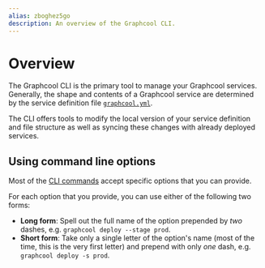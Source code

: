 ```yaml
---
alias: zboghez5go
description: An overview of the Graphcool CLI.
---
```


# Overview

The Graphcool CLI is the primary tool to manage your Graphcool services. Generally, the shape and contents of a Graphcool service are determined by the service definition file [`graphcool.yml`](!alias-foatho8aip).

The CLI offers tools to modify the local version of your service definition and file structure as well as syncing these changes with already deployed services. 

## Using command line options

Most of the [CLI commands](!alias-aiteerae6l) accept specific options that you can provide. 

For each option that you provide, you can use either of the following two forms:

- **Long form**: Spell out the full name of the option prepended by _two_ dashes, e.g. `graphcool deploy --stage prod`.
- **Short form**: Take only a single letter of the option's name (most of the time, this is the very first letter) and prepend with only _one_ dash, e.g. `graphcool deploy -s prod`.